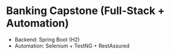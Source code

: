 # Banking Capstone (Full-Stack + Automation)
- Backend: Spring Boot (H2)
- Automation: Selenium + TestNG + RestAssured
